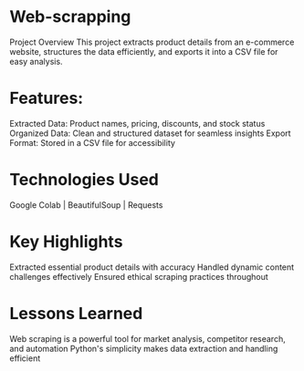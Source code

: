 # Web-scrapping
Project Overview
This project extracts product details from an e-commerce website, structures the data efficiently, and exports it into a CSV file for easy analysis.

# Features:
Extracted Data: Product names, pricing, discounts, and stock status
Organized Data: Clean and structured dataset for seamless insights
Export Format: Stored in a CSV file for accessibility
# Technologies Used
Google Colab | BeautifulSoup | Requests

# Key Highlights
Extracted essential product details with accuracy
Handled dynamic content challenges effectively
Ensured ethical scraping practices throughout
# Lessons Learned
Web scraping is a powerful tool for market analysis, competitor research, and automation
Python's simplicity makes data extraction and handling efficient
